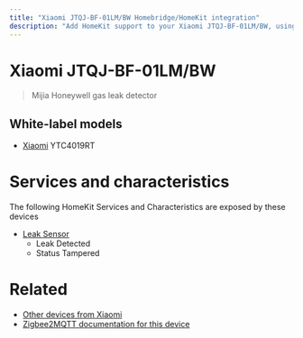 ```yaml
---
title: "Xiaomi JTQJ-BF-01LM/BW Homebridge/HomeKit integration"
description: "Add HomeKit support to your Xiaomi JTQJ-BF-01LM/BW, using Homebridge, Zigbee2MQTT and homebridge-z2m."
---
```

<!---
This file has been GENERATED using src/docgen/docgen.ts
DO NOT EDIT THIS FILE MANUALLY!
-->
# Xiaomi JTQJ-BF-01LM/BW
> Mijia Honeywell gas leak detector


## White-label models
* [Xiaomi](../index.md#xiaomi) YTC4019RT

# Services and characteristics
The following HomeKit Services and Characteristics are exposed by
these devices

* [Leak Sensor](../../sensors.md)
  * Leak Detected
  * Status Tampered


# Related
* [Other devices from Xiaomi](../index.md#xiaomi)
* [Zigbee2MQTT documentation for this device](https://www.zigbee2mqtt.io/devices/JTQJ-BF-01LM_BW.html)